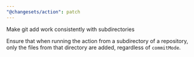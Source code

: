 ```yaml
---
"@changesets/action": patch
---
```


Make git add work consistently with subdirectories

Ensure that when running the action from a subdirectory of a repository,
only the files from that directory are added, regardless of `commitMode`.